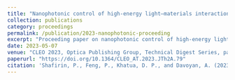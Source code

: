 ```yaml
---
title: "Nanophotonic control of high-energy light–materials interaction"
collection: publications
category: proceedings
permalink: /publication/2023-nanophotonic-proceeding
excerpt: "Proceeding paper on nanophotonic control of high-energy light–material interactions, published in the CLEO 2023 Technical Digest."
date: 2023-05-07
venue: "CLEO 2023, Optica Publishing Group, Technical Digest Series, paper JTh2A.79"
paperurl: "https://doi.org/10.1364/CLEO_AT.2023.JTh2A.79"
citation: 'Shafirin, P., Feng, P., Khatua, D. P., and Davoyan, A. (2023). "Nanophotonic control of high-energy light–materials interaction." <i>Technical Digest Series</i> (Optica Publishing Group), paper JTh2A.79, <i>CLEO 2023</i>. https://doi.org/10.1364/CLEO_AT.2023.JTh2A.79'
---
```

